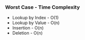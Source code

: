 ### Worst Case - Time Complexity

- Lookup by Index - O(1)
- Lookup by Value - O(n)
- Insertion - O(n)
- Deletion - O(n)
